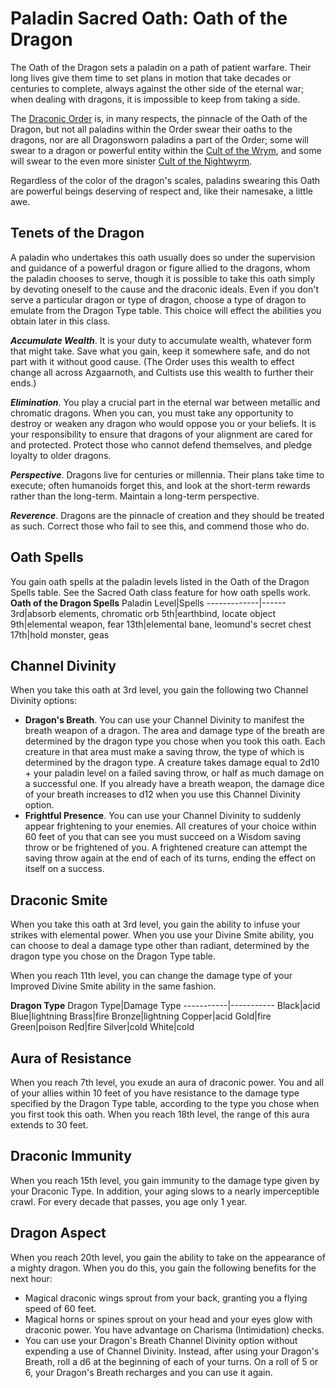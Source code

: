# Paladin Sacred Oath: Oath of the Dragon
The Oath of the Dragon sets a paladin on a path of patient warfare. Their long lives give them time to set plans in motion that take decades or centuries to complete, always against the other side of the eternal war; when dealing with dragons, it is impossible to keep from taking a side.

The [Draconic Order](Organizations/DraconicOrder/DraconicOrder.md) is, in many respects, the pinnacle of the Oath of the Dragon, but not all paladins within the Order swear their oaths to the dragons, nor are all Dragonsworn paladins a part of the Order; some will swear to a dragon or powerful entity within the [Cult of the Wrym](../../Organizations/CultOfTheWyrm.md), and some will swear to the even more sinister [Cult of the Nightwyrm](../../Organizations/CultOfTheWyrm.md).

Regardless of the color of the dragon's scales, paladins swearing this Oath are powerful beings deserving of respect and, like their namesake, a little awe.

## Tenets of the Dragon
A paladin who undertakes this oath usually does so under the supervision and guidance of a powerful dragon or figure allied to the dragons, whom the paladin chooses to serve, though it is possible to take this oath simply by devoting oneself to the cause and the draconic ideals. Even if you don't serve a particular dragon or type of dragon, choose a type of dragon to emulate from the Dragon Type table. This choice will effect the abilities you obtain later in this class.

***Accumulate Wealth***. It is your duty to accumulate wealth, whatever form that might take. Save what you gain, keep it somewhere safe, and do not part with it without good cause. (The Order uses this wealth to effect change all across Azgaarnoth, and Cultists use this wealth to further their ends.)

***Elimination***. You play a crucial part in the eternal war between metallic and chromatic dragons. When you can, you must take any opportunity to destroy or weaken any dragon who would oppose you or your beliefs. It is your responsibility to ensure that dragons of your alignment are cared for and protected. Protect those who cannot defend themselves, and pledge loyalty to older dragons.

***Perspective***. Dragons live for centuries or millennia. Their plans take time to execute; often humanoids forget this, and look at the short-term rewards rather than the long-term. Maintain a long-term perspective.

***Reverence***. Dragons are the pinnacle of creation and they should be treated as such. Correct those who fail to see this, and commend those who do.

## Oath Spells
You gain oath spells at the paladin levels listed in the Oath of the Dragon Spells table. See the Sacred Oath class feature for how oath spells work.
**Oath of the Dragon Spells**
Paladin Level|Spells
-------------|------
3rd|absorb elements, chromatic orb
5th|earthbind, locate object
9th|elemental weapon, fear
13th|elemental bane, leomund's secret chest
17th|hold monster, geas

## Channel Divinity
When you take this oath at 3rd level, you gain the following two Channel Divinity options:
* **Dragon's Breath**. You can use your Channel Divinity to manifest the breath weapon of a dragon. The area and damage type of the breath are determined by the dragon type you chose when you took this oath. Each creature in that area must make a saving throw, the type of which is determined by the dragon type. A creature takes damage equal to 2d10 + your paladin level on a failed saving throw, or half as much damage on a successful one. If you already have a breath weapon, the damage dice of your breath increases to d12 when you use this Channel Divinity option.
* **Frightful Presence**. You can use your Channel Divinity to suddenly appear frightening to your enemies. All creatures of your choice within 60 feet of you that can see you must succeed on a Wisdom saving throw or be frightened of you. A frightened creature can attempt the saving throw again at the end of each of its turns, ending the effect on itself on a success.

## Draconic Smite
When you take this oath at 3rd level, you gain the ability to infuse your strikes with elemental power. When you use your Divine Smite ability, you can choose to deal a damage type other than radiant, determined by the dragon type you chose on the Dragon Type table.

When you reach 11th level, you can change the damage type of your Improved Divine Smite ability in the same fashion.

**Dragon Type**
Dragon Type|Damage Type
-----------|-----------
Black|acid
Blue|lightning
Brass|fire
Bronze|lightning
Copper|acid
Gold|fire
Green|poison
Red|fire
Silver|cold
White|cold

## Aura of Resistance
When you reach 7th level, you exude an aura of draconic power. You and all of your allies within 10 feet of you have resistance to the damage type specified by the Dragon Type table, according to the type you chose when you first took this oath. When you reach 18th level, the range of this aura extends to 30 feet.

## Draconic Immunity
When you reach 15th level, you gain immunity to the damage type given by your Draconic Type. In addition, your aging slows to a nearly imperceptible crawl. For every decade that passes, you age only 1 year.

## Dragon Aspect
When you reach 20th level, you gain the ability to take on the appearance of a mighty dragon. When you do this, you gain the following benefits for the next hour:
* Magical draconic wings sprout from your back, granting you a flying speed of 60 feet.
* Magical horns or spines sprout on your head and your eyes glow with draconic power. You have advantage on Charisma (Intimidation) checks.
* You can use your Dragon's Breath Channel Divinity option without expending a use of Channel Divinity. Instead, after using your Dragon's Breath, roll a d6 at the beginning of each of your turns. On a roll of 5 or 6, your Dragon's Breath recharges and you can use it again.